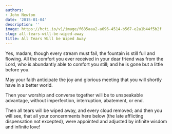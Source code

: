 ```yaml
---
authors:
- John Newton
date: '2015-01-04'
description: ''
image: https://hcti.io/v1/image/f685aaa2-a696-4514-b567-e2a1b44f5b2f
slug: all-tears-will-be-wiped-away
title: All Tears Will be Wiped Away
---
```


Yes, madam, though every stream must fail, the fountain is still full and flowing. All the comfort you ever received in your dear friend was from the Lord, who is abundantly able to comfort you still; and he is gone but a little before you.

May your faith anticipate the joy and glorious meeting that you will shortly have in a better world.

Then your worship and converse together will be to unspeakable advantage, without imperfection, interruption, abatement, or end.

Then all tears will be wiped away, and every cloud removed; and then you will see, that all your concernments here below (the late afflicting dispensation not excepted), were appointed and adjusted by infinite wisdom and infinite love!